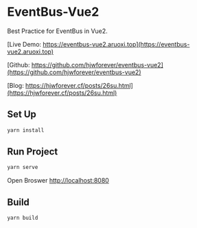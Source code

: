# EventBus-Vue2

Best Practice for EventBus in Vue2.

[Live Demo: https://eventbus-vue2.aruoxi.top](https://eventbus-vue2.aruoxi.top)

[Github: https://github.com/hjwforever/eventbus-vue2](https://github.com/hjwforever/eventbus-vue2)

[Blog: https://hjwforever.cf/posts/26su.html](https://hjwforever.cf/posts/26su.html)

## Set Up

```bash
yarn install
```

## Run Project

```bash
yarn serve
```
Open Broswer <http://localhost:8080>

## Build

```bash
yarn build
```
